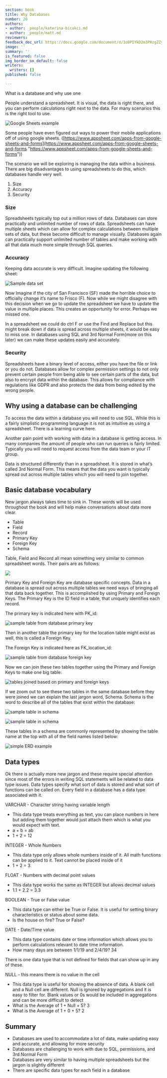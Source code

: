 ```yaml
---
section: book
title: Why Databases
number: 20
authors:
- author: _people/katerina-bicakci.md
- author: _people/matt.md
reviewers: 
feedback_doc_url: https://docs.google.com/document/d/1o8PIYkD2m3PHzgZZyQqqc0F4P-F6Qj7gIoCyeNBm9W8/edit?usp=sharing
image: ''
summary: ''
is_featured: false
img_border_on_default: false
writers:
  writers: []
published: false

---
```

What is a database and why use one

People understand a spreadsheet. It is visual, the data is right there, and you can perform calculations right next to the data. For many scenarios this is the right tool to use.

![Google Sheets example](https://assets.website-files.com/5c197923e5851742d9bc835d/5c9553589bdc0514c2b9ed8d_Dnmdzo6HdUW2V23aaQlF3GhCHfQAIoiJPIgA-KE5uEH9bk36Ws2Ph-ThU68QPYrgvj_u-Rw8h5zeg70vBTObue_euF-3k49fByOyicqpB82cLlUH_lb8kz5jgNm9BIgtbuwENxNo.png)

Some people have even figured out ways to power their mobile applications off of using google sheets. ([https://www.appsheet.com/apps-from-google-sheets-and-forms](https://www.appsheet.com/apps-from-google-sheets-and-forms "https://www.appsheet.com/apps-from-google-sheets-and-forms"))

The scenario we will be exploring is managing the data within a business. There are big disadvantages to using spreadsheets to do this, which databases handle very well.

1. Size
2. Accuracy
3. Security

### Size

Spreadsheets typically top out a million rows of data. Databases can store practically and unlimited number of rows of data. Spreadsheets can have multiple sheets which can allow for complex calculations between multiple sets of data, but these become difficult to manage visually. Databases again can practically support unlimited number of tables and make working with all that data much more simple through SQL queries.

### Accuracy

Keeping data accurate is very difficult. Imagine updating the following sheet:

![Sample data set](https://assets.website-files.com/5c197923e5851742d9bc835d/5c9553594476fb7ab643a2d3_GfjPEukMojFjKOSo676hFYyYLvVvMGvSuKVes3zlbDJQTlLHiCvYGNczyfkeNyjbCEV7lfr7btXEw6sFgzoYuRAiwwvNXr5CvvHmUlF-YysemDd-JwZ5wufCsKrf8bR6uu75LUtg.png)

Now Imagine if the city of San Francisco (SF) made the horrible choice to officially change it’s name to Frisco (F). Now while we might disagree with this decision when we go to update the spreadsheet we have to update the value in multiple places. This creates an opportunity for error. Perhaps we missed one.

In a spreadsheet we could do ctrl F or use the Find and Replace but this might break down if data is spread across multiple sheets, it would be easy to miss one. In databases using SQL and 3rd Normal Form(more on this later) we can make these updates easily and accurately.

### Security

Spreadsheets have a binary level of access, either you have the file or link or you do not. Databases allow for complex permission settings to not only prevent certain people from being able to see certain parts of the data, but also to encrypt data within the database. This allows for compliance with regulations like GDPR and also protects the data from being edited by the wrong people.

## Why using a database can be challenging

To access the data within a database you will need to use SQL. While this is a fairly simplistic programming language it is not as intuitive as using a spreadsheet. There is a learning curve here.

Another pain point with working with data in a database is getting access. In many companies the amount of people who can run queries is fairly limited. Typically you will need to request access from the data team or your IT group.

Data is structured differently than in a spreadsheet. It is stored in what’s called 3rd Normal Form. This means that the data you want is typically spread out across multiple tables which you will need to join together.

## Basic database vocabulary

New jargon always takes time to sink in. These words will be used throughout the book and will help make conversations about data more clear.

* Table
* Field
* Record
* Primary Key
* Foreign Key
* Schema

Table, Field and Record all mean something very similar to common spreadsheet words. Their pairs are as follows:

![](https://assets.website-files.com/5c197923e5851742d9bc835d/5ca664e05d3a996c830e94c0_Spreadsheet%20-_%20Database.png)

Primary Key and Foreign Key are database specific concepts. Data in a database is spread out across multiple tables we need ways of bringing all that data back together. This is accomplished by using Primary and Foreign Keys. The Primary Key is the ID field in a table, that uniquely identifies each record.

The primary key is indicated here with PK_id:

![sample table from database primary key](https://assets.website-files.com/5c197923e5851742d9bc835d/5c9553593a3564d76355941d_2RfzzRIR6UW9XlBt-yOc_LWiOT2tWhevaBsnwBDCEV2EEyz7VkozIJIqVRP05XmXzWfR-R-Vm5gDffrmluN-tudzKudKLFkWGWHbATwIys58AAES5-vfXeBrLfJr6IzIGhfGQG6E.png)

Then in another table the primary key for the location table might exist as well, this is called a Foreign Key.

The Foreign Key is indicated here as FK_location_id:

![sample table from database foreign key](https://assets.website-files.com/5c197923e5851742d9bc835d/5c9553590c011efe6188a8d6_eYAd0IFtuLbY3j4ZdS6z9SZxnyGRZl7gH4v2ZnvuCvN8iUencHTjnhwgzZdcBJnWP50bjn8kGkMeCQuxGZp_jlQwY6zLfRGqP42hZ-2XcT9P5rzF18J3sJS4D96pfPN8fQHV-bvC.png)

Now we can join these two tables together using the Primary and Foreign Keys to make one big table:

![tables joined based on primary and foreign keys](https://assets.website-files.com/5c197923e5851742d9bc835d/5c9553594476fb6f8743a2d4__yw3U9s2TcHji6YNAoMQJmyZJN698aQtAmSoffu_6AbUhG43Y4m7azoZRpCfOuhOCy5P65Uu0VgEKZ6Vco6WUucpyXxjHQNZiBV7ERLYu2bCbyBqfT20luKEjEnaXPHbaWGJFU3H.png)

If we zoom out to see these two tables in the same database before they were joined we can explain the last jargon word, Schema. Schema is the word to describe all of the tables that exist within the database:

![sample table in schema](https://assets.website-files.com/5c197923e5851742d9bc835d/5c955359e36e2cb168d23f81_hOidRl52KJS37KFseugahkQ1K4q9tzHC1-AUD2kPPgpB8b_dQK67AIzd_RJpLLu9AAowHmWq3-3g3CPHU3pKx1AH_DxrBgmUGWVb-r56BclPIQhKnBUouCbEQh1ZHqzcPdyl5txg.png)

![sample table in schema](https://assets.website-files.com/5c197923e5851742d9bc835d/5c955359855a5116e545e23a_KB3ht5yeAMk_SowQb2VtNQdChc5OTH_sOSvDvq4zvGyiN4Jo8pTDVJN7dI5Ahxc_F9KoBgNOG0HAx8YYW7g2Dr1zhZ_OqXUtuVJ9xWqN8y823JOcfAbPtxG6ejoYR3R2ako61Y7q.png)

These tables in a schema are commonly represented by showing the table name at the top with all of the field names listed below:

![simple ERD example](https://assets.website-files.com/5c197923e5851742d9bc835d/5c955359e36e2cc6bbd23f82_Z_rnIrKkXJAOmAMoyz3FpBz3qnXrjDpVyeVyy3kLQ4YPc3UgwesQh2H2QrHvkbm1TpqVsF8HFOdE4ZG4tXmlX4Oo7Gaff7IwyN1tDOBFMO-lI3xhFeyLrM93JHtauAAR4cUNlq7I.png)

## Data types

Ok there is actually more new jargon and these require special attention since most of the errors in writing SQL statements will be related to data type issues. Data types specify what sort of data is stored and what sort of functions can be called on. Every field in a database has a data type associated with it.

VARCHAR - Character string having variable length

* This data type treats everything as text, you can place numbers in here but adding them together would just attach them which is what you would expect with text.
* a + b = ab
* 1 + 2 = 12

INTEGER - Whole Numbers

* This data type only allows whole numbers inside of it. All math functions can be applied to it. Text cannot be placed inside of it
* 1 + 2 = 3

FLOAT - Numbers with decimal point values

* This data type works the same as INTEGER but allows decimal values
* 1.1 + 2.2 = 3.3

BOOLEAN - True or False value

* This data type can either be True or False. It is useful for setting binary characteristics or status about some data.
* Is the house on fire? True or False?

DATE - Date/Time value

* This data type contains date or time information which allows you to perform calculations relevant to date time information.
* How many days are between 1/1/19 and 2/4/19? 34

There is one data type that is not defined for fields that can show up in any of these.

NULL - this means there is no value in the cell

* This data type is useful for showing the absence of data. A blank cell and a Null cell are different. Null is ignored by aggregations and it is easy to filter for. Blank values or 0s would be included in aggregations and can be more difficult to detect
* What is the Average of 1 + Null + 5? 3
* What is the Average of 1 + 0 + 5? 2

## Summary

* Databases are used to accommodate a lot of data, make updating easy and accurate, and allowing for more security
* Databases are challenging to work with due to SQL, permissions, and 3rd Normal Form
* Databases are very similar to having multiple spreadsheets but the jargon is slightly different
* There are specific data types for each field in a database
